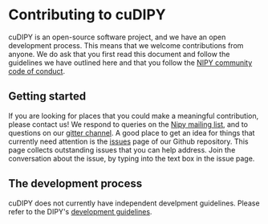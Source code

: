 # Contributing to cuDIPY

cuDIPY is an open-source software project, and we have an open development
process. This means that we welcome contributions from anyone. We do ask that
you first read this document and follow the guidelines we have outlined here and
that you follow the [NIPY community code of conduct](http://nipy.org/conduct.html).

## Getting started

If you are looking for places that you could make a meaningful contribution,
please contact us! We respond to queries on the [Nipy mailing
list](https://mail.python.org/mailman/listinfo/neuroimaging), and to questions
on our [gitter channel](https://gitter.im/dipy/dipy). A good place to get an
idea for things that currently need attention is the
[issues](https://github.com/dipy/cudipy/issues) page of our Github repository.
This page collects outstanding issues that you can help address. Join the
conversation about the issue, by typing into the text box in the issue page.

## The development process

cuDIPY does not currently have independent develpment guidelines. Please refer
to the DIPY's [development guidelines](https://dipy.org/documentation/latest/devel/).
